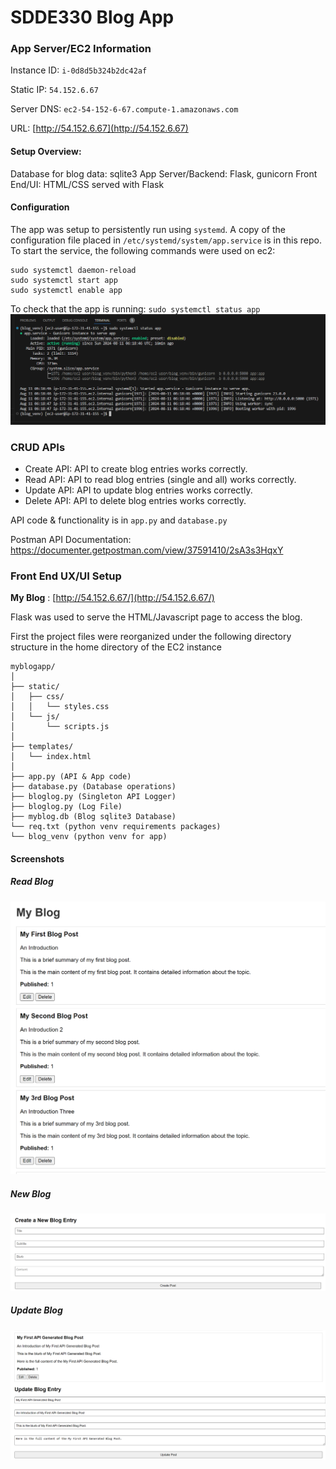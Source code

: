 # SDDE330 Blog App

### App Server/EC2 Information 

Instance ID: `i-0d8d5b324b2dc42af`

Static IP: `54.152.6.67`

Server DNS: `ec2-54-152-6-67.compute-1.amazonaws.com`

URL: [http://54.152.6.67](http://54.152.6.67)

#### Setup Overview: 
Database for blog data: sqlite3
App Server/Backend: Flask, gunicorn
Front End/UI: HTML/CSS served with Flask

#### Configuration 
The app was setup to persistently run using `systemd`. A copy of the configuration file placed in `/etc/systemd/system/app.service` is in this repo.
To start the service, the following commands were used on ec2:
```
sudo systemctl daemon-reload
sudo systemctl start app
sudo systemctl enable app
```

To check that the app is running: `sudo systemctl status app`
![app status](/images/systemd_service_status.png)

### CRUD APIs 
- Create API: API to create blog entries works correctly. 
- Read API: API to read blog entries (single and all) works correctly. 
- Update API: API to update blog entries works correctly. 
- Delete API: API to delete blog entries works correctly. 

API code & functionality is in `app.py` and `database.py`

Postman API Documentation:
https://documenter.getpostman.com/view/37591410/2sA3s3HqxY

### Front End UX/UI Setup

**My Blog** : [http://54.152.6.67/](http://54.152.6.67/)

Flask was used to serve the HTML/Javascript page to access the blog. 

First the project files were reorganized under the following directory structure in the home directory of the EC2 instance
```
myblogapp/
│
├── static/
│   ├── css/
│   │   └── styles.css
│   └── js/
│       └── scripts.js
│
├── templates/
│   └── index.html
│
├── app.py (API & App code)
├── database.py (Database operations)
├── bloglog.py (Singleton API Logger)
├── bloglog.py (Log File)
├── myblog.db (Blog sqlite3 Database)
└── req.txt (python venv requirements packages)
└── blog_venv (python venv for app)

```
#### Screenshots

##### Read Blog
![Read Blog](/images/read_blog_frontpage.png)

##### New Blog
![Create Blog](/images/new_blog_ui.png)

##### Update Blog
![Update Blog](/images/update_blog.png)




